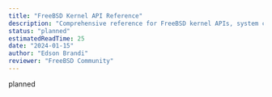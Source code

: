 ```yaml
---
title: "FreeBSD Kernel API Reference"
description: "Comprehensive reference for FreeBSD kernel APIs, system calls, and data structures used in device driver development."
status: "planned"
estimatedReadTime: 25
date: "2024-01-15"
author: "Edson Brandi"
reviewer: "FreeBSD Community"
---
```


planned

